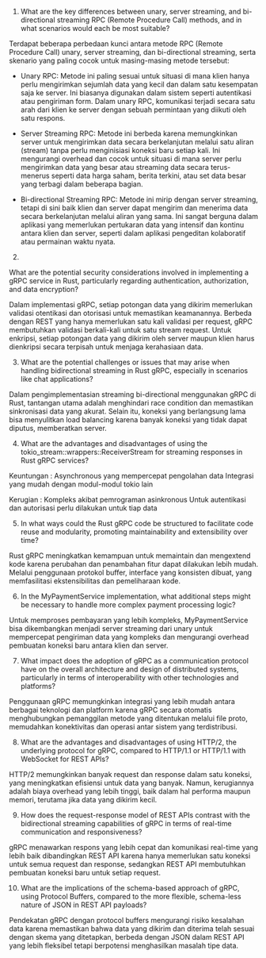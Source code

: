 1. What are the key differences between unary, server streaming, and bi-directional streaming RPC (Remote Procedure Call) methods, and in what scenarios would each be most suitable?

Terdapat beberapa perbedaan kunci antara metode RPC (Remote Procedure Call) unary, server streaming, dan bi-directional streaming, serta skenario yang paling cocok untuk masing-masing metode tersebut:

- Unary RPC: Metode ini paling sesuai untuk situasi di mana klien hanya perlu mengirimkan sejumlah data yang kecil dan dalam satu kesempatan saja ke server. Ini biasanya digunakan dalam sistem seperti autentikasi atau pengiriman form. Dalam unary RPC, komunikasi terjadi secara satu arah dari klien ke server dengan sebuah permintaan yang diikuti oleh satu respons.

- Server Streaming RPC: Metode ini berbeda karena memungkinkan server untuk mengirimkan data secara berkelanjutan melalui satu aliran (stream) tanpa perlu menginisiasi koneksi baru setiap kali. Ini mengurangi overhead dan cocok untuk situasi di mana server perlu mengirimkan data yang besar atau streaming data secara terus-menerus seperti data harga saham, berita terkini, atau set data besar yang terbagi dalam beberapa bagian.

- Bi-directional Streaming RPC: Metode ini mirip dengan server streaming, tetapi di sini baik klien dan server dapat mengirim dan menerima data secara berkelanjutan melalui aliran yang sama. Ini sangat berguna dalam aplikasi yang memerlukan pertukaran data yang intensif dan kontinu antara klien dan server, seperti dalam aplikasi pengeditan kolaboratif atau permainan waktu nyata.

2. 
What are the potential security considerations involved in implementing a gRPC service in Rust, particularly regarding authentication, authorization, and data encryption?

Dalam implementasi gRPC, setiap potongan data yang dikirim memerlukan validasi otentikasi dan otorisasi untuk memastikan keamanannya. Berbeda dengan REST yang hanya memerlukan satu kali validasi per request, gRPC membutuhkan validasi berkali-kali untuk satu stream request. Untuk enkripsi, setiap potongan data yang dikirim oleh server maupun klien harus dienkripsi secara terpisah untuk menjaga kerahasiaan data.

3. What are the potential challenges or issues that may arise when handling bidirectional streaming in Rust gRPC, especially in scenarios like chat applications?

Dalam pengimplementasian streaming bi-directional menggunakan gRPC di Rust, tantangan utama adalah menghindari race condition dan memastikan sinkronisasi data yang akurat. Selain itu, koneksi yang berlangsung lama bisa menyulitkan load balancing karena banyak koneksi yang tidak dapat diputus, memberatkan server.

4. What are the advantages and disadvantages of using the tokio_stream::wrappers::ReceiverStream for streaming responses in Rust gRPC services?

Keuntungan :
Asynchronous yang mempercepat pengolahan data
Integrasi yang mudah dengan modul-modul tokio lain 

Kerugian :
Kompleks akibat pemrograman asinkronous
Untuk autentikasi dan autorisasi perlu dilakukan untuk tiap data

5. In what ways could the Rust gRPC code be structured to facilitate code reuse and modularity, promoting maintainability and extensibility over time?

Rust gRPC meningkatkan kemampuan untuk memaintain dan mengextend kode karena perubahan dan penambahan fitur dapat dilakukan lebih mudah. Melalui penggunaan protokol buffer, interface yang konsisten dibuat, yang memfasilitasi ekstensibilitas dan pemeliharaan kode.

6. In the MyPaymentService implementation, what additional steps might be necessary to handle more complex payment processing logic?

Untuk memproses pembayaran yang lebih kompleks, MyPaymentService bisa dikembangkan menjadi server streaming dari unary untuk mempercepat pengiriman data yang kompleks dan mengurangi overhead pembuatan koneksi baru antara klien dan server.

7. What impact does the adoption of gRPC as a communication protocol have on the overall architecture and design of distributed systems, particularly in terms of interoperability with other technologies and platforms?

Penggunaan gRPC memungkinkan integrasi yang lebih mudah antara berbagai teknologi dan platform karena gRPC secara otomatis menghubungkan pemanggilan metode yang ditentukan melalui file proto, memudahkan konektivitas dan operasi antar sistem yang terdistribusi.

8. What are the advantages and disadvantages of using HTTP/2, the underlying protocol for gRPC, compared to HTTP/1.1 or HTTP/1.1 with WebSocket for REST APIs?

HTTP/2 memungkinkan banyak request dan response dalam satu koneksi, yang meningkatkan efisiensi untuk data yang banyak. Namun, kerugiannya adalah biaya overhead yang lebih tinggi, baik dalam hal performa maupun memori, terutama jika data yang dikirim kecil.

9. How does the request-response model of REST APIs contrast with the bidirectional streaming capabilities of gRPC in terms of real-time communication and responsiveness?

gRPC menawarkan respons yang lebih cepat dan komunikasi real-time yang lebih baik dibandingkan REST API karena hanya memerlukan satu koneksi untuk semua request dan response, sedangkan REST API membutuhkan pembuatan koneksi baru untuk setiap request.

10. What are the implications of the schema-based approach of gRPC, using Protocol Buffers, compared to the more flexible, schema-less nature of JSON in REST API payloads?

Pendekatan gRPC dengan protocol buffers mengurangi risiko kesalahan data karena memastikan bahwa data yang dikirim dan diterima telah sesuai dengan skema yang ditetapkan, berbeda dengan JSON dalam REST API yang lebih fleksibel tetapi berpotensi menghasilkan masalah tipe data.